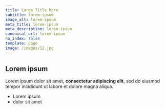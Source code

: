 ```yaml
---
title: Large Title here
subtitle: lorem-ipsum
image_alt: lorem-ipsum
meta_title: lorem-ipsum
meta_description: lorem-ipsum
canonical_url: lorem-ipsum
no_index: false
template: page
image: /images/12.jpg
---
```

## Lorem ipsum

Lorem ipsum dolor sit amet, **consectetur adipiscing elit**, sed do eiusmod tempor incididunt ut labore et dolore magna aliqua.

- Lorem ipsum
- dolor sit amet